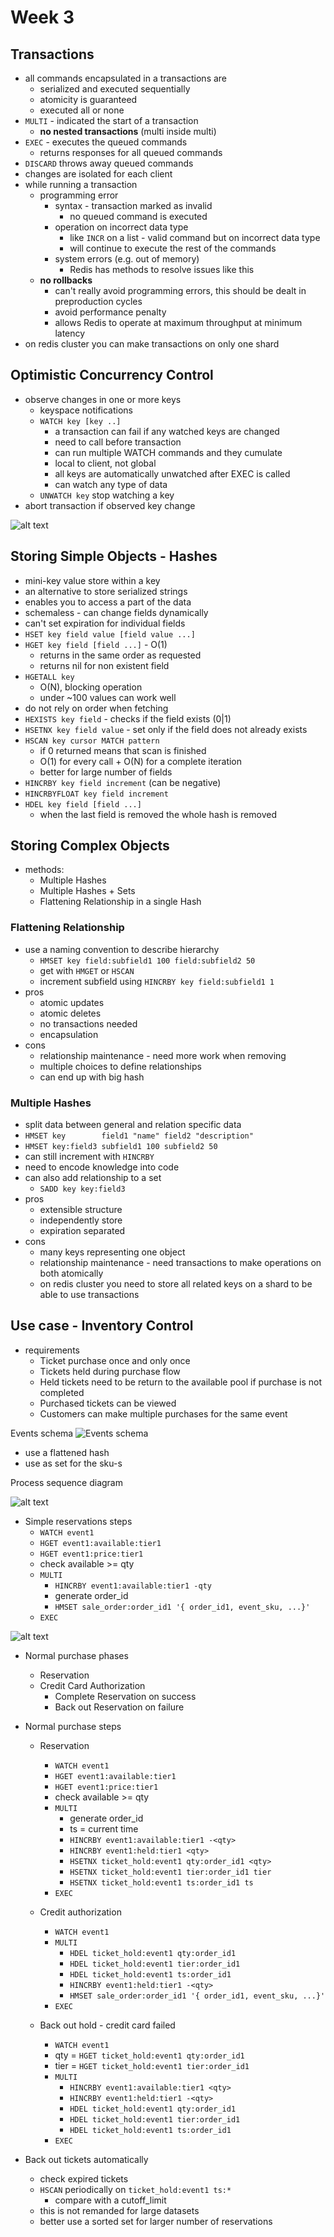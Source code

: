 # Week 3

## Transactions
- all commands encapsulated in a transactions are
    - serialized and executed sequentially
    - atomicity is guaranteed
    - executed all or none
- `MULTI` - indicated the start of a transaction
    - **no nested transactions** (multi inside multi)
- `EXEC` - executes the queued commands
    - returns responses for all queued commands
- `DISCARD` throws away queued commands
- changes are isolated for each client
- while running a transaction
    - programming error
        - syntax - transaction marked as invalid
            - no queued command is executed
        - operation on incorrect data type
            - like `INCR` on a list - valid command but on incorrect data type
            - will continue to execute the rest of the commands
        - system errors (e.g. out of memory)
            - Redis has methods to resolve issues like this
    - **no rollbacks**
        - can't really avoid programming errors, this should be dealt in preproduction cycles
        - avoid performance penalty
        - allows Redis to operate at maximum throughput at minimum latency
- on redis cluster you can make transactions on only one shard

## Optimistic Concurrency Control
- observe changes in one or more keys
    - keyspace notifications
    - `WATCH key [key ..]`
        - a transaction can fail if any watched keys are changed
        - need to call before transaction
        - can run multiple WATCH commands and they cumulate
        - local to client, not global
        - all keys are automatically unwatched after EXEC is called
        - can watch any type of data
    - `UNWATCH key` stop watching a key
- abort transaction if observed key change

![alt text](media/image-multi-watch.png)

## Storing Simple Objects - Hashes
- mini-key value store within a key
- an alternative to store serialized strings
- enables you to access a part of the data
- schemaless - can change fields dynamically
- can't set expiration for individual fields
- `HSET key field value [field value ...]`
- `HGET key field [field ...]` - O(1)
    - returns in the same order as requested
    - returns nil for non existent field
- `HGETALL key`
    - O(N), blocking operation
    - under ~100 values can work well
- do not rely on order when fetching
- `HEXISTS key field` - checks if the field exists (0|1)
- `HSETNX key field value` - set only if the field does not already exists
- `HSCAN key cursor MATCH pattern`
    - if 0 returned means that scan is finished
    - O(1) for every call + O(N) for a complete iteration
    - better for large number of fields
- `HINCRBY key field increment` (can be negative)
- `HINCRBYFLOAT key field increment`
- `HDEL key field [field ...]`
    - when the last field is removed the whole hash is removed

## Storing Complex Objects
- methods:
    - Multiple Hashes
    - Multiple Hashes + Sets
    - Flattening Relationship in a single Hash

### Flattening Relationship
- use a naming convention to describe hierarchy
    - `HMSET key field:subfield1 100 field:subfield2 50`
    - get with `HMGET` or `HSCAN`
    - increment subfield using `HINCRBY key field:subfield1 1`
- pros
    - atomic updates
    - atomic deletes
    - no transactions needed
    - encapsulation
- cons
    - relationship maintenance - need more work when removing
    - multiple choices to define relationships
    - can end up with big hash

### Multiple Hashes
- split data between general and relation specific data
- `HMSET key        field1 "name" field2 "description"`
- `HMSET key:field3 subfield1 100 subfield2 50`
- can still increment with `HINCRBY`
- need to encode knowledge into code
- can also add relationship to a set
    - `SADD key key:field3`
- pros
    - extensible structure
    - independently store
    - expiration separated
- cons
    - many keys representing one object
    - relationship maintenance - need transactions to make operations on both atomically
    - on redis cluster you need to store all related keys on a shard to be able to use transactions

## Use case - Inventory Control
- requirements
    - Ticket purchase once and only once
    - Tickets held during purchase flow
    - Held tickets need to be return to the available pool if purchase is not completed
    - Purchased tickets can be viewed
    - Customers can make multiple purchases for the same event

Events schema
![Events schema](media/image.png)

- use a flattened hash
- use as set for the sku-s 

Process sequence diagram

![alt text](media/image-4.png)

- Simple reservations steps
    - `WATCH event1`
    - `HGET event1:available:tier1`
    - `HGET event1:price:tier1`
    - check available >= qty
    - `MULTI`
        - `HINCRBY event1:available:tier1 -qty`
        - generate order_id
        - `HMSET sale_order:order_id1 '{ order_id1, event_sku, ...}'`
    - `EXEC`

![alt text](media/image-3.png)

- Normal purchase phases
    - Reservation
    - Credit Card Authorization
        - Complete Reservation on success
        - Back out Reservation on failure

- Normal purchase steps
    - Reservation
        - `WATCH event1`
        - `HGET event1:available:tier1`
        - `HGET event1:price:tier1`
        - check available >= qty
        - `MULTI`
            - generate order_id
            - ts = current time
            - `HINCRBY event1:available:tier1 -<qty>`
            - `HINCRBY event1:held:tier1 <qty>`
            - `HSETNX ticket_hold:event1 qty:order_id1 <qty>`
            - `HSETNX ticket_hold:event1 tier:order_id1 tier`
            - `HSETNX ticket_hold:event1 ts:order_id1 ts`
        - `EXEC`

    - Credit authorization
        - `WATCH event1`
        - `MULTI`
            - `HDEL ticket_hold:event1 qty:order_id1`
            - `HDEL ticket_hold:event1 tier:order_id1`
            - `HDEL ticket_hold:event1 ts:order_id1`
            - `HINCRBY event1:held:tier1 -<qty>`
            - `HMSET sale_order:order_id1 '{ order_id1, event_sku, ...}'`
        - `EXEC`

    - Back out hold - credit card failed
        - `WATCH event1`
        - qty = `HGET ticket_hold:event1 qty:order_id1`
        - tier = `HGET ticket_hold:event1 tier:order_id1`
        - `MULTI`
            - `HINCRBY event1:available:tier1 <qty>`
            - `HINCRBY event1:held:tier1 -<qty>`
            - `HDEL ticket_hold:event1 qty:order_id1`
            - `HDEL ticket_hold:event1 tier:order_id1`
            - `HDEL ticket_hold:event1 ts:order_id1`
        - `EXEC`

- Back out tickets automatically
    - check expired tickets
    - `HSCAN` periodically on `ticket_hold:event1 ts:*`
        - compare with a cutoff_limit
    - this is not remanded for large datasets
    - better use a sorted set for larger number of reservations
    
